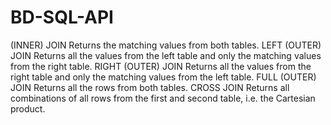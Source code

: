 # BD-SQL-API
(INNER) JOIN	Returns the matching values from both tables.
LEFT (OUTER) JOIN	Returns all the values from the left table and only the matching values from the right table.
RIGHT (OUTER) JOIN	Returns all the values from the right table and only the matching values from the left table.
FULL (OUTER) JOIN	Returns all the rows from both tables.
CROSS JOIN	Returns all combinations of all rows from the first and second table, i.e. the Cartesian product.
